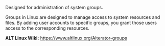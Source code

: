 Designed for administration of system groups.

Groups in Linux are designed to manage access to system resources and files.
By adding user accounts to specific groups, you grant those users access to the corresponding resources.

**ALT Linux Wiki:** <https://www.altlinux.org/Alterator-groups>
